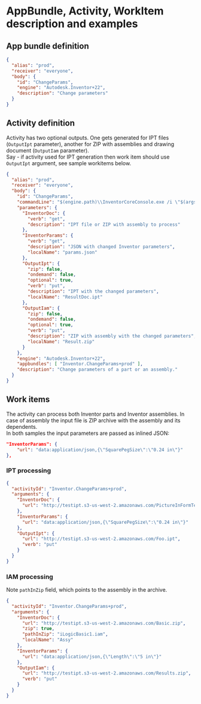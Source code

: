 # AppBundle, Activity, WorkItem description and examples

## App bundle definition
```json
{
  "alias": "prod",
  "receiver": "everyone",
  "body": {
    "id": "ChangeParams",
    "engine": "Autodesk.Inventor+22",
    "description": "Change parameters"
  }
}
```
## Activity definition

Activity has two optional outputs. One gets generated for IPT files (`OutputIpt` parameter), another for ZIP with assemblies and drawing document (`OutputIam` parameter).\
Say - if activity used for IPT generation then work item should use `OutputIpt` argument, see sample workitems below.

```json
{
  "alias": "prod",
  "receiver": "everyone",
  "body": {
    "id": "ChangeParams",
    "commandLine": "$(engine.path)\\InventorCoreConsole.exe /i \"$(args[InventorDoc].path)\" /al \"$(appbundles[ChangeParams].path)\" \"$(args[InventorParams].path)\"",
    "parameters": {
      "InventorDoc": {
        "verb": "get",
        "description": "IPT file or ZIP with assembly to process"
      },
      "InventorParams": {
        "verb": "get",
        "description": "JSON with changed Inventor parameters",
        "localName": "params.json"
      },
      "OutputIpt": {
        "zip": false,
        "ondemand": false,
        "optional": true,
        "verb": "put",
        "description": "IPT with the changed parameters",
        "localName": "ResultDoc.ipt"
      },
      "OutputIam": {
        "zip": false,
        "ondemand": false,
        "optional": true,
        "verb": "put",
        "description": "ZIP with assembly with the changed parameters",
        "localName": "Result.zip"
      }
    },
    "engine": "Autodesk.Inventor+22",
    "appbundles": [ "Inventor.ChangeParams+prod" ],
    "description": "Change parameters of a part or an assembly."
  }
}
```
## Work items
The activity can process both Inventor parts and Inventor assemblies. In case of assembly the input file is ZIP archive with the assembly and its dependents.\
In both samples the input parameters are passed as inlined JSON:
```json
"InventorParams": {
    "url": "data:application/json,{\"SquarePegSize\":\"0.24 in\"}"
},
```
### IPT processing
```json
{
  "activityId": "Inventor.ChangeParams+prod",
  "arguments": {
    "InventorDoc": {
      "url": "http://testipt.s3-us-west-2.amazonaws.com/PictureInFormTest.ipt"
    },
    "InventorParams": {
      "url": "data:application/json,{\"SquarePegSize\":\"0.24 in\"}"
    },
    "OutputIpt": {
      "url": "http://testipt.s3-us-west-2.amazonaws.com/Foo.ipt",
      "verb": "put"
    }
  }
}
```
### IAM processing
Note `pathInZip` field, which points to the assembly in the archive.
```json
{
  "activityId": "Inventor.ChangeParams+prod",
  "arguments": {
    "InventorDoc": {
      "url": "http://testipt.s3-us-west-2.amazonaws.com/Basic.zip",
      "zip": true,
      "pathInZip": "iLogicBasic1.iam",
      "localName": "Assy"
    },
    "InventorParams": {
      "url": "data:application/json,{\"Length\":\"5 in\"}"
    },
    "OutputIam": {
      "url": "http://testipt.s3-us-west-2.amazonaws.com/Results.zip",
      "verb": "put"
    }
  }
}
```